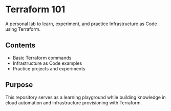 # Terraform 101

A personal lab to learn, experiment, and practice Infrastructure as Code using Terraform.

## Contents
- Basic Terraform commands
- Infrastructure as Code examples
- Practice projects and experiments

## Purpose
This repository serves as a learning playground while building knowledge in cloud automation and infrastructure provisioning with Terraform.
